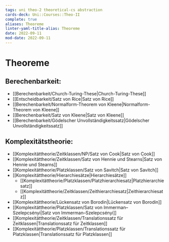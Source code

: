 ```yaml
---
tags: uni theo-2 theoretical-cs abstraction
cards-deck: Uni::Courses::Theo-II
complete: true
aliases: Theoreme
linter-yaml-title-alias: Theoreme
date: 2022-09-11
mod-date: 2022-09-11
---
```


# Theoreme

## Berechenbarkeit:
- [[Berechenbarkeit/Church-Turing-These|Church-Turing-These]]
- [[Entscheidbarkeit/Satz von Rice|Satz von Rice]]
- [[Berechenbarkeit/Normalform-Theorem von Kleene|Normalform-Theorem von Kleene]]
- [[Berechenbarkeit/Satz von Kleene|Satz von Kleene]]
- [[Berechenbarkeit/Gödelscher Unvollständigkeitssatz|Gödelscher Unvollständigkeitssatz]]

## Komplexitätstheorie:
- [[Komplexitättheorie/Zeitklassen/NP/Satz von Cook|Satz von Cook]]
- [[Komplexitättheorie/Zeitklassen/Satz von Hennie und Stearns|Satz von Hennie und Stearns]]
- [[Komplexitättheorie/Platzklassen/Satz von Savitch|Satz von Savitch]]
- [[Komplexitättheorie/Hierarchiesätze|Hierarchiesätze]]
	- [[Komplexitättheorie/Platzklassen/Platzhierarchiesatz|Platzhierarchiesatz]]
	- [[Komplexitättheorie/Zeitklassen/Zeithierarchiesatz|Zeithierarchiesatz]]
- [[Komplexitättheorie/Lückensatz von Borodin|Lückensatz von Borodin]]
- [[Komplexitättheorie/Platzklassen/Satz von Immerman–Szelepcsényi|Satz von Immerman–Szelepcsényi]]
- [[Komplexitättheorie/Zeitklassen/Translationssatz für Zeitklassen|Translationssatz für Zeitklassen]]
- [[Komplexitättheorie/Platzklassen/Translationssatz für Platzklassen|Translationssatz für Platzklassen]]
